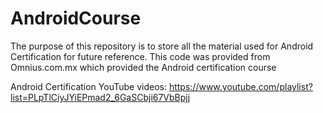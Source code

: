 # AndroidCourse
The purpose of this repository is to store all the material used for Android Certification for future reference.
This code was provided from Omnius.com.mx which provided the Android certification course

Android Certification YouTube videos:
https://www.youtube.com/playlist?list=PLpTlCiyJYiEPmad2_6GaSCbji67VbBpjj
